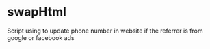 # swapHtml
Script using to update phone number in website if the referrer is from google or facebook ads
